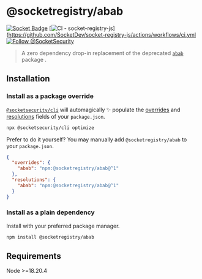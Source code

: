 # @socketregistry/abab

[![Socket Badge](https://socket.dev/api/badge/npm/package/@socketregistry/abab)](https://socket.dev/npm/package/@socketregistry/abab)
[![CI - socket-registry-js](https://github.com/SocketDev/socket-registry-js/actions/workflows/ci.yml/badge.svg)](https://github.com/SocketDev/socket-registry-js/actions/workflows/ci.yml
[![Follow @SocketSecurity](https://img.shields.io/twitter/follow/SocketSecurity?style=social)](https://twitter.com/SocketSecurity)

> A zero dependency drop-in replacement of the deprecated
> [`abab`](https://www.npmjs.com/package/abab) package .

## Installation

### Install as a package override

[`@socketsecurity/cli`](https://www.npmjs.com/package/@socketsecurity/cli) will
automagically :sparkles: populate the
[overrides](https://docs.npmjs.com/cli/v9/configuring-npm/package-json#overrides)
and [resolutions](https://yarnpkg.com/configuration/manifest#resolutions) fields
of your `package.json`.

```sh
npx @socketsecurity/cli optimize
```

Prefer to do it yourself? You may manually add `@socketregistry/abab` to your
`package.json`.

```json
{
  "overrides": {
    "abab": "npm:@socketregistry/abab@^1"
  },
  "resolutions": {
    "abab": "npm:@socketregistry/abab@^1"
  }
}
```

### Install as a plain dependency

Install with your preferred package manager.

```sh
npm install @socketregistry/abab
```

## Requirements

Node &gt;=18.20.4
